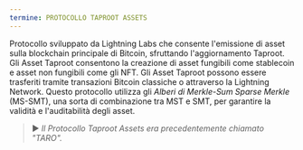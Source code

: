 ```yaml
---
termine: PROTOCOLLO TAPROOT ASSETS
---
```


Protocollo sviluppato da Lightning Labs che consente l'emissione di asset sulla blockchain principale di Bitcoin, sfruttando l'aggiornamento Taproot. Gli Asset Taproot consentono la creazione di asset fungibili come stablecoin e asset non fungibili come gli NFT. Gli Asset Taproot possono essere trasferiti tramite transazioni Bitcoin classiche o attraverso la Lightning Network. Questo protocollo utilizza gli *Alberi di Merkle-Sum Sparse Merkle* (MS-SMT), una sorta di combinazione tra MST e SMT, per garantire la validità e l'auditabilità degli asset.

> ► *Il Protocollo Taproot Assets era precedentemente chiamato "TARO".*